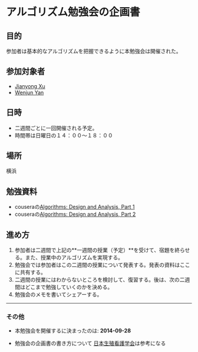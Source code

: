 アルゴリズム勉強会の企画書
======================

## 目的

参加者は基本的なアルゴリズムを把握できるように本勉強会は開催された。

## 参加対象者

- [Jianyong Xu]()
- [Wenjun Yan]()

## 日時

* 二週間ごとに一回開催される予定。
* 時間帯は日曜日の１４：００〜１８：００

## 場所

横浜

## 勉強資料

- couseraの[Algorithms: Design and Analysis, Part 1](https://class.coursera.org/algo-2012-002/lecture)
- couseraの[Algorithms: Design and Analysis, Part 2]()

## 進め方

1. 参加者は二週間で上記の**一週間の授業（予定）**を受けて、宿題を終らせる。また、授業中のアルゴリズムを実現する。
2. 勉強会では参加者はこの二週間の授業について発表する。発表の資料はここに共有する。
3. 二週間の授業にはわからないところを検討して、復習する。後は、次の二週間はどこまで勉強していくのかを決める。
4. 勉強会のメモを書いてシェアーする。

-------------------------------

### その他

* 本勉強会を開催するに決まったのは: **2014-09-28**

* 勉強会の企画書の書き方について
[日本生殖看護学会](http://jsin.umin.jp/josei/jsinbenkyokaikikaku.pdf)は参考になる

